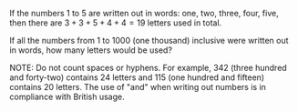 If the numbers $1$ to $5$ are written out in words: one, two, three, four, five, then there are $3 + 3 + 5 + 4 + 4 = 19$ letters used in total.

If all the numbers from $1$ to $1000$ (one thousand) inclusive were written out in words, how many letters would be used?

NOTE: Do not count spaces or hyphens. For example, $342$ (three hundred and forty-two) contains $24$ letters and $115$ (one hundred and fifteen) contains $20$ letters. The use of "and" when writing out numbers is in compliance with British usage.
